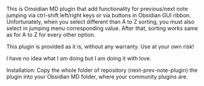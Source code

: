 This is Omsidian MD plugin that add functionality for previous/next note jumping via ctrl-shift left/right keys or via buttons in Obsidian GUI ribbon.
Unfortunately, when you select different than A to Z sorting, you must also select in jumping menu corresponding value. After that, sorting works same as for A to Z for every other option.

This plugin is provided as it is, without any warranty.
Use at your own risk!

I have no idea what I am doing but I am doing it with love.

Installation:
Copy the whole folder of repository (next-prev-note-plugin) the plugin into your Obsidian MD folder, where your community plugins are.
